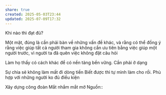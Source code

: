 ```yaml
---
share: true
created: 2025-05-03T23:44
updated: 2025-07-09T17:32
---
```

Khi nào thì đạt đủ? 

Một mặt, đúng là cần phải bàn về những vấn đề khác, và rằng có thể đồng ý rằng việc giúp tất cả người tham gia không cần ưu tiên bằng việc giúp một người trước, vì người ta đã quên việc không đặt câu hỏi

Làm họ thấy có cách khác để có nền tảng bền vững. Cần phải ở dạng 

Sự chia sẻ không làm mất đi dòng tiền
Biết được thì tự mình làm cho rồi. Phù hợp với những người ko đủ điều kiện


Xây dựng công đoàn
Mắt nhắm mắt mở
Nguồn::

